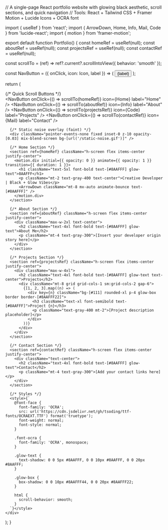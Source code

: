 // A single-page React portfolio website with glowing black aesthetic, scroll sections, and quick navigation
// Tools: React + Tailwind CSS + Framer Motion + Lucide Icons + OCRA font

import { useRef } from 'react';
import { ArrowDown, Home, Info, Mail, Code } from 'lucide-react';
import { motion } from 'framer-motion';

export default function Portfolio() {
  const homeRef = useRef(null);
  const aboutRef = useRef(null);
  const projectsRef = useRef(null);
  const contactRef = useRef(null);

  const scrollTo = (ref) => ref?.current?.scrollIntoView({ behavior: 'smooth' });

  const NavButton = ({ onClick, icon: Icon, label }) => (
    <button
      onClick={onClick}
      className="flex items-center px-3 py-2 bg-[#111] border border-[#8AAFFF33] text-[#8AAFFF] hover:bg-[#1a1a1a] rounded-md text-sm glow-box"
    >
      <Icon className="w-4 h-4 mr-2" />
      {label}
    </button>
  );

  return (
    <div className="bg-black text-white font-ocra min-h-screen scroll-smooth">
      {/* Quick Scroll Buttons */}
      <nav className="fixed top-4 right-4 z-50 flex flex-col gap-2">
        <NavButton onClick={() => scrollTo(homeRef)} icon={Home} label="Home" />
        <NavButton onClick={() => scrollTo(aboutRef)} icon={Info} label="About" />
        <NavButton onClick={() => scrollTo(projectsRef)} icon={Code} label="Projects" />
        <NavButton onClick={() => scrollTo(contactRef)} icon={Mail} label="Contact" />
      </nav>

      {/* Static noise overlay (faint) */}
      <div className="pointer-events-none fixed inset-0 z-10 opacity-[0.03] mix-blend-screen bg-[url('/static-noise.gif')]" />

      {/* Home Section */}
      <section ref={homeRef} className="h-screen flex items-center justify-center">
        <motion.div initial={{ opacity: 0 }} animate={{ opacity: 1 }} transition={{ duration: 1 }}>
          <h1 className="text-5xl font-bold text-[#8AAFFF] glow-text">8AAFFF</h1>
          <p className="mt-2 text-gray-400 text-center">Creative Developer | Black + Glow Vibes</p>
          <ArrowDown className="mt-8 mx-auto animate-bounce text-[#8AAFFF]" />
        </motion.div>
      </section>

      {/* About Section */}
      <section ref={aboutRef} className="h-screen flex items-center justify-center">
        <div className="max-w-2xl text-center">
          <h2 className="text-4xl font-bold text-[#8AAFFF] glow-text">About Me</h2>
          <p className="mt-4 text-gray-300">[Insert your developer origin story here]</p>
        </div>
      </section>

      {/* Projects Section */}
      <section ref={projectsRef} className="h-screen flex items-center justify-center">
        <div className="max-w-4xl">
          <h2 className="text-4xl font-bold text-[#8AAFFF] glow-text text-center">Projects</h2>
          <div className="mt-8 grid grid-cols-1 sm:grid-cols-2 gap-6">
            {[1, 2, 3].map((n) => (
              <div key={n} className="bg-[#111] rounded-xl p-4 glow-box border border-[#8AAFFF22]">
                <h3 className="text-xl font-semibold text-[#8AAFFF]">Project {n}</h3>
                <p className="text-gray-400 mt-2">[Project description placeholder]</p>
              </div>
            ))}
          </div>
        </div>
      </section>

      {/* Contact Section */}
      <section ref={contactRef} className="h-screen flex items-center justify-center">
        <div className="text-center">
          <h2 className="text-4xl font-bold text-[#8AAFFF] glow-text">Contact</h2>
          <p className="mt-4 text-gray-300">[Add your contact links here]</p>
        </div>
      </section>

      {/* Styles */}
      <style>{`
        @font-face {
          font-family: 'OCRA';
          src: url('https://cdn.jsdelivr.net/gh/tsoding/ttf-fonts/OCRAEXT.TTF') format('truetype');
          font-weight: normal;
          font-style: normal;
        }

        .font-ocra {
          font-family: 'OCRA', monospace;
        }

        .glow-text {
          text-shadow: 0 0 5px #8AAFFF, 0 0 10px #8AAFFF, 0 0 20px #8AAFFF;
        }

        .glow-box {
          box-shadow: 0 0 10px #8AAFFF44, 0 0 20px #8AAFFF22;
        }

        html {
          scroll-behavior: smooth;
        }
      `}</style>
    </div>
  );
}
